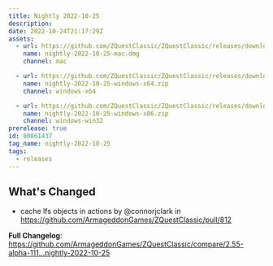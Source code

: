 ```yaml
---
title: Nightly 2022-10-25
description: 
date: 2022-10-24T21:17:29Z
assets: 
  - url: https://github.com/ZQuestClassic/ZQuestClassic/releases/download/nightly-2022-10-25/nightly-2022-10-25-mac.dmg
    name: nightly-2022-10-25-mac.dmg
    channel: mac

  - url: https://github.com/ZQuestClassic/ZQuestClassic/releases/download/nightly-2022-10-25/nightly-2022-10-25-windows-x64.zip
    name: nightly-2022-10-25-windows-x64.zip
    channel: windows-x64

  - url: https://github.com/ZQuestClassic/ZQuestClassic/releases/download/nightly-2022-10-25/nightly-2022-10-25-windows-x86.zip
    name: nightly-2022-10-25-windows-x86.zip
    channel: windows-win32
prerelease: true
id: 80861437
tag_name: nightly-2022-10-25
tags:
  - releases
---
```


## What's Changed
* cache lfs objects in actions by @connorjclark in https://github.com/ArmageddonGames/ZQuestClassic/pull/812


**Full Changelog**: https://github.com/ArmageddonGames/ZQuestClassic/compare/2.55-alpha-111...nightly-2022-10-25
